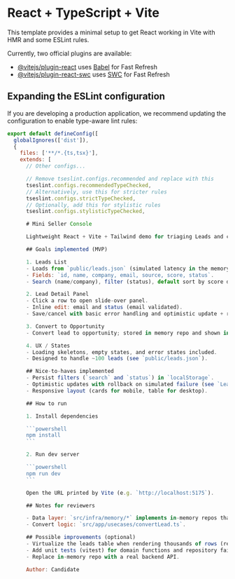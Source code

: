 # React + TypeScript + Vite

This template provides a minimal setup to get React working in Vite with HMR and some ESLint rules.

Currently, two official plugins are available:

- [@vitejs/plugin-react](https://github.com/vitejs/vite-plugin-react/blob/main/packages/plugin-react) uses [Babel](https://babeljs.io/) for Fast Refresh
- [@vitejs/plugin-react-swc](https://github.com/vitejs/vite-plugin-react/blob/main/packages/plugin-react-swc) uses [SWC](https://swc.rs/) for Fast Refresh

## Expanding the ESLint configuration

If you are developing a production application, we recommend updating the configuration to enable type-aware lint rules:

````js
export default defineConfig([
  globalIgnores(['dist']),
  {
    files: ['**/*.{ts,tsx}'],
    extends: [
      // Other configs...

      // Remove tseslint.configs.recommended and replace with this
      tseslint.configs.recommendedTypeChecked,
      // Alternatively, use this for stricter rules
      tseslint.configs.strictTypeChecked,
      // Optionally, add this for stylistic rules
      tseslint.configs.stylisticTypeChecked,

      # Mini Seller Console

      Lightweight React + Vite + Tailwind demo for triaging Leads and converting them into Opportunities.

      ## Goals implemented (MVP)

      1. Leads List
      - Loads from `public/leads.json` (simulated latency in the memory repo).
      - Fields: `id, name, company, email, source, score, status`.
      - Search (name/company), filter (status), default sort by score desc.

      2. Lead Detail Panel
      - Click a row to open slide-over panel.
      - Inline edit: email and status (email validated).
      - Save/cancel with basic error handling and optimistic update + rollback.

      3. Convert to Opportunity
      - Convert lead to opportunity; stored in memory repo and shown in Opportunities table.

      4. UX / States
      - Loading skeletons, empty states, and error states included.
      - Designed to handle ~100 leads (see `public/leads.json`).

      ## Nice-to-haves implemented
      - Persist filters (`search` and `status`) in `localStorage`.
      - Optimistic updates with rollback on simulated failure (see `LeadRepoMemory.patch`).
      - Responsive layout (cards for mobile, table for desktop).

      ## How to run

      1. Install dependencies

      ```powershell
      npm install
      ```

      2. Run dev server

      ```powershell
      npm run dev
      ```

      Open the URL printed by Vite (e.g. `http://localhost:5175`).

      ## Notes for reviewers

      - Data layer: `src/infra/memory/*` implements in-memory repos that read `public/leads.json` and simulate latency/failures.
      - Convert logic: `src/app/usecases/convertLead.ts`.

      ## Possible improvements (optional)
      - Virtualize the leads table when rendering thousands of rows (react-window) for performance.
      - Add unit tests (vitest) for domain functions and repository failure handling.
      - Replace in-memory repo with a real backend API.

      Author: Candidate
````
